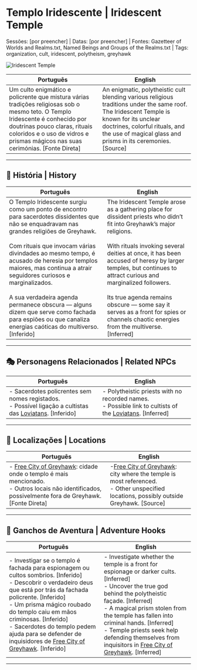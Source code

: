 # Templo Iridescente | Iridescent Temple

Sessões: [por preencher] | Datas: [por preencher] | Fontes: Gazetteer of Worlds and Realms.txt, Named Beings and Groups of the Realms.txt | Tags: organization, cult, iridescent, polytheism, greyhawk

![Iridescent Temple](assets/organization/org_blank.png)

| **Português** | **English** |
|---------------|-------------|
| Um culto enigmático e policrente que mistura várias tradições religiosas sob o mesmo teto. O Templo Iridescente é conhecido por doutrinas pouco claras, rituais coloridos e o uso de vidros e prismas mágicos nas suas cerimónias. [Fonte Direta] | An enigmatic, polytheistic cult blending various religious traditions under the same roof. The Iridescent Temple is known for its unclear doctrines, colorful rituals, and the use of magical glass and prisms in its ceremonies. [Source] |

---

## 📖 História | History

| **Português** | **English** |
|---------------|-------------|
| O Templo Iridescente surgiu como um ponto de encontro para sacerdotes dissidentes que não se enquadravam nas grandes religiões de Greyhawk. <br><br> Com rituais que invocam várias divindades ao mesmo tempo, é acusado de heresia por templos maiores, mas continua a atrair seguidores curiosos e marginalizados. <br><br> A sua verdadeira agenda permanece obscura — alguns dizem que serve como fachada para espiões ou que canaliza energias caóticas do multiverso. [Inferido] | The Iridescent Temple arose as a gathering place for dissident priests who didn’t fit into Greyhawk’s major religions. <br><br> With rituals invoking several deities at once, it has been accused of heresy by larger temples, but continues to attract curious and marginalized followers. <br><br> Its true agenda remains obscure — some say it serves as a front for spies or channels chaotic energies from the multiverse. [Inferred] |

---

## 🎭 Personagens Relacionados | Related NPCs

| **Português** | **English** |
|---------------|-------------|
| - Sacerdotes policrentes sem nomes registados. <br>- Possível ligação a cultistas das [Loviatans](loviatans.md). [Inferido] | - Polytheistic priests with no recorded names. <br>- Possible link to cultists of the [Loviatans](loviatans.md). [Inferred] |

---

## 📌 Localizações | Locations

| **Português**                                                                                                                                                                      | **English**                                                                                                                                                          |
| ---------------------------------------------------------------------------------------------------------------------------------------------------------------------------------- | -------------------------------------------------------------------------------------------------------------------------------------------------------------------- |
| - [Free City of Greyhawk](free_city_of_greyhawk.md): cidade onde o templo é mais mencionado. <br>- Outros locais não identificados, possivelmente fora de Greyhawk. [Fonte Direta] | -[Free City of Greyhawk](free_city_of_greyhawk.md): city where the temple is most referenced. <br>- Other unspecified locations, possibly outside Greyhawk. [Source] |

---

## 🎲 Ganchos de Aventura | Adventure Hooks

| **Português**                                                                                                                                                                                                                                                                                                                                                                                 | **English**                                                                                                                                                                                                                                                                                                                                                                               |
| --------------------------------------------------------------------------------------------------------------------------------------------------------------------------------------------------------------------------------------------------------------------------------------------------------------------------------------------------------------------------------------------- | ----------------------------------------------------------------------------------------------------------------------------------------------------------------------------------------------------------------------------------------------------------------------------------------------------------------------------------------------------------------------------------------- |
| - Investigar se o templo é fachada para espionagem ou cultos sombrios. [Inferido] <br>- Descobrir o verdadeiro deus que está por trás da fachada policrente. [Inferido] <br>- Um prisma mágico roubado do templo caiu em mãos criminosas. [Inferido] <br>- Sacerdotes do templo pedem ajuda para se defender de inquisidores de [Free City of Greyhawk](free_city_of_greyhawk.md). [Inferido] | - Investigate whether the temple is a front for espionage or darker cults. [Inferred] <br>- Uncover the true god behind the polytheistic façade. [Inferred] <br>- A magical prism stolen from the temple has fallen into criminal hands. [Inferred] <br>- Temple priests seek help defending themselves from inquisitors in [Free City of Greyhawk](free_city_of_greyhawk.md). [Inferred] |

---